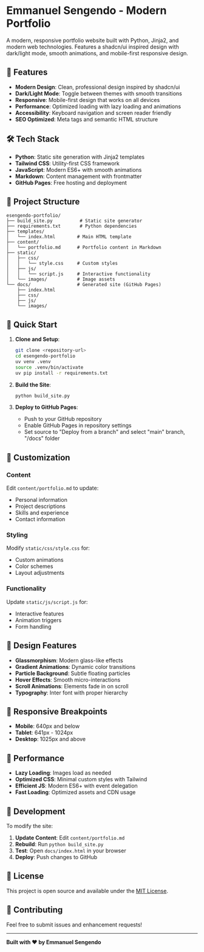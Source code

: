 # Emmanuel Sengendo - Modern Portfolio

A modern, responsive portfolio website built with Python, Jinja2, and modern web technologies. Features a shadcn/ui inspired design with dark/light mode, smooth animations, and mobile-first responsive design.

## 🚀 Features

- **Modern Design**: Clean, professional design inspired by shadcn/ui
- **Dark/Light Mode**: Toggle between themes with smooth transitions
- **Responsive**: Mobile-first design that works on all devices
- **Performance**: Optimized loading with lazy loading and animations
- **Accessibility**: Keyboard navigation and screen reader friendly
- **SEO Optimized**: Meta tags and semantic HTML structure

## 🛠 Tech Stack

- **Python**: Static site generation with Jinja2 templates
- **Tailwind CSS**: Utility-first CSS framework
- **JavaScript**: Modern ES6+ with smooth animations
- **Markdown**: Content management with frontmatter
- **GitHub Pages**: Free hosting and deployment

## 📁 Project Structure

```
esengendo-portfolio/
├── build_site.py          # Static site generator
├── requirements.txt       # Python dependencies
├── templates/
│   └── index.html        # Main HTML template
├── content/
│   └── portfolio.md      # Portfolio content in Markdown
├── static/
│   ├── css/
│   │   └── style.css     # Custom styles
│   ├── js/
│   │   └── script.js     # Interactive functionality
│   └── images/           # Image assets
└── docs/                 # Generated site (GitHub Pages)
    ├── index.html
    ├── css/
    ├── js/
    └── images/
```

## 🚀 Quick Start

1. **Clone and Setup**:
   ```bash
   git clone <repository-url>
   cd esengendo-portfolio
   uv venv .venv
   source .venv/bin/activate
   uv pip install -r requirements.txt
   ```

2. **Build the Site**:
   ```bash
   python build_site.py
   ```

3. **Deploy to GitHub Pages**:
   - Push to your GitHub repository
   - Enable GitHub Pages in repository settings
   - Set source to "Deploy from a branch" and select "main" branch, "/docs" folder

## 📝 Customization

### Content
Edit `content/portfolio.md` to update:
- Personal information
- Project descriptions
- Skills and experience
- Contact information

### Styling
Modify `static/css/style.css` for:
- Custom animations
- Color schemes
- Layout adjustments

### Functionality
Update `static/js/script.js` for:
- Interactive features
- Animation triggers
- Form handling

## 🎨 Design Features

- **Glassmorphism**: Modern glass-like effects
- **Gradient Animations**: Dynamic color transitions
- **Particle Background**: Subtle floating particles
- **Hover Effects**: Smooth micro-interactions
- **Scroll Animations**: Elements fade in on scroll
- **Typography**: Inter font with proper hierarchy

## 📱 Responsive Breakpoints

- **Mobile**: 640px and below
- **Tablet**: 641px - 1024px
- **Desktop**: 1025px and above

## 🌟 Performance

- **Lazy Loading**: Images load as needed
- **Optimized CSS**: Minimal custom styles with Tailwind
- **Efficient JS**: Modern ES6+ with event delegation
- **Fast Loading**: Optimized assets and CDN usage

## 🔧 Development

To modify the site:

1. **Update Content**: Edit `content/portfolio.md`
2. **Rebuild**: Run `python build_site.py`
3. **Test**: Open `docs/index.html` in your browser
4. **Deploy**: Push changes to GitHub

## 📄 License

This project is open source and available under the [MIT License](LICENSE).

## 🤝 Contributing

Feel free to submit issues and enhancement requests!

---

**Built with ❤️ by Emmanuel Sengendo**
